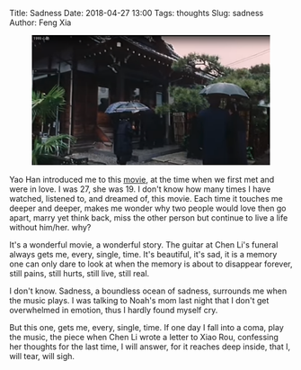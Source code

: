 Title: Sadness
Date: 2018-04-27 13:00
Tags: thoughts
Slug: sadness
Author: Feng Xia

<figure class="col s12">
  <img src="/images/xindong.png"/>
</figure>

Yao Han introduced me to this [movie][1], at the time when we first
met and were in love. I was 27, she was 19. I don't know how many
times I have watched, listened to, and dreamed of, this movie. Each
time it touches me deeper and deeper, makes me wonder why two people
would love then go apart, marry yet think back, miss the other person
but continue to live a life without him/her. why?

[1]: https://www.youtube.com/watch?v=OnoIxbIFU2A&t=10s

It's a wonderful movie, a wonderful story. The guitar at Chen Li's
funeral always gets me, every, single, time. It's beautiful, it's sad,
it is a memory one can only dare to look at when the memory is about
to disappear forever, still pains, still hurts, still live, still
real.

I don't know. Sadness, a boundless ocean of sadness, surrounds me
when the music plays. I was talking to Noah's mom last night that I
don't get overwhelmed in emotion, thus I hardly found myself cry.

But this one, gets me, every, single, time. If one day I fall
into a coma, play the music, the piece when Chen Li wrote a letter to
Xiao Rou, confessing her thoughts for the last time, I will answer,
for it reaches deep inside, that I, will tear, will sigh.


